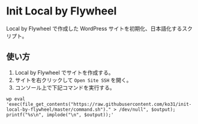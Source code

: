 # Init Local by Flywheel

Local by Flywheel で作成した WordPress サイトを初期化、日本語化するスクリプト。

## 使い方

1. Local by Flywheel でサイトを作成する。
1. サイトを右クリックして `Open Site SSH` を開く。
1. コンソール上で下記コマンドを実行する。
```
wp eval 'exec(file_get_contents("https://raw.githubusercontent.com/ko31/init-local-by-flywheel/master/command.sh")." > /dev/null", $output); printf("%s\n", implode("\n", $output));'
```
